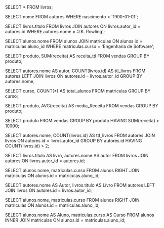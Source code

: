 SELECT * FROM livros;

SELECT nome FROM autores
WHERE nascimento < '1900-01-01';

SELECT livros.titulo
FROM livros
JOIN autores ON livros.autor_id = autores.id
WHERE autores.nome = 'J.K. Rowling';

SELECT alunos.nome
FROM alunos
JOIN matriculas ON alunos.id = matriculas.aluno_id
WHERE matriculas.curso = 'Engenharia de Software';

SELECT produto, SUM(receita) AS receita_ttl
FROM vendas
GROUP BY produto;

SELECT autores.nome AS autor, COUNT(livros.id) AS ttl_livros
FROM autores
LEFT JOIN livros ON autores.id = livros.autor_id
GROUP BY autores.nome; 

SELECT curso, COUNT(*) AS total_alunos
FROM matriculas
GROUP BY curso;

SELECT produto, AVG(receita) AS media_Receita
FROM vendas
GROUP BY produto;

SELECT produto
FROM vendas
GROUP BY produto
HAVING SUM(receita) > 10000;

SELECT autores.nome, COUNT(livros.id) AS ttl_livros
FROM autores
JOIN livros ON autores.id = livros.autor_id
GROUP BY autores.id
HAVING COUNT(livros.id) > 2;

SELECT livros.titulo AS livro, autores.nome AS autor
FROM livros
JOIN autores ON livros.autor_id = autores.id;

SELECT alunos.nome, matriculas.curso
FROM alunos
RIGHT JOIN matriculas ON alunos.id = matriculas.aluno_id;

SELECT autores.nome AS Autor, livros.titulo AS Livro
FROM autores
LEFT JOIN livros ON autores.id = livros.autor_id;

SELECT alunos.nome, matriculas.curso
FROM alunos
RIGHT JOIN matriculas ON alunos.id = matriculas.aluno_id;

SELECT alunos.nome AS Aluno, matriculas.curso AS Curso
FROM alunos
INNER JOIN matriculas ON alunos.id = matriculas.aluno_id;
